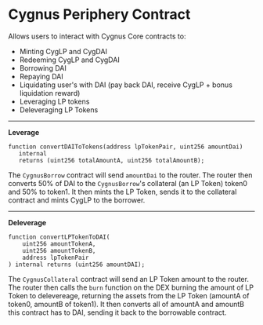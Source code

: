 # **Cygnus Periphery Contract**

Allows users to interact with Cygnus Core contracts to:
 - Minting CygLP and CygDAI
 - Redeeming CygLP and CygDAI
 - Borrowing DAI
 - Repaying DAI
 - Liquidating user's with DAI (pay back DAI, receive CygLP + bonus liquidation reward)
 - Leveraging LP tokens
 - Deleveraging LP Tokens
 
 <hr/>

**Leverage**

 ```
function convertDAIToTokens(address lpTokenPair, uint256 amountDai)
    internal
    returns (uint256 totalAmountA, uint256 totalAmountB);  
 ```
 
The `CygnusBorrow` contract will send `amountDai` to the router. The router then converts 50% of DAI to the `CygnusBorrow`'s collateral (an LP Token) token0 and 50% to token1. It then mints the LP Token, sends it to the collateral contract and mints CygLP to the borrower.

<hr/>

**Deleverage**

```
function convertLPTokenToDAI(
    uint256 amountTokenA,
    uint256 amountTokenB,
    address lpTokenPair
) internal returns (uint256 amountDAI);
```

The `CygnusCollateral` contract will send an LP Token amount to the router. The router then calls the `burn` function on the DEX burning the amount of LP Token to delevereage, returning the assets from the LP Token (amountA of token0, amountB of token1). It then converts all of amountA and amountB this contract has to DAI, sending it back to the borrowable contract.

